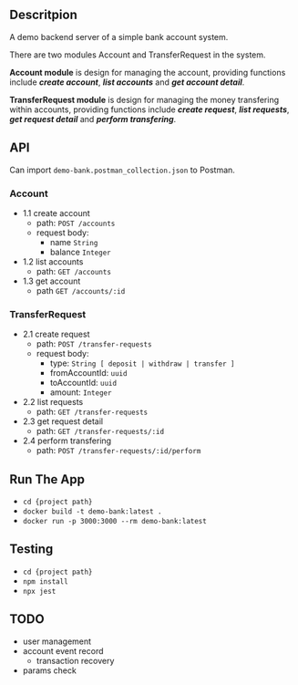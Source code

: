 ## Descritpion
A demo backend server of a simple bank account system.

There are two modules Account and TransferRequest in the system.

**Account module** is design for managing the account, providing functions include ***create account***, ***list accounts*** and ***get account detail***.

**TransferRequest module** is design for managing the money transfering within accounts, providing functions include ***create request***, ***list requests***, ***get request detail*** and ***perform transfering***.

## API
Can import `demo-bank.postman_collection.json` to Postman.
### Account
- 1.1 create account
  - path: `POST /accounts`
  - request body:
    - name `String`
    - balance `Integer`
- 1.2 list accounts
  - path: `GET /accounts`
- 1.3 get account
  - path `GET /accounts/:id`
### TransferRequest
- 2.1 create request
  - path: `POST /transfer-requests`
  - request body:
    - type: `String [ deposit | withdraw | transfer ]` 
    - fromAccountId: `uuid`
    - toAccountId: `uuid`
    - amount: `Integer`
- 2.2 list requests
  - path: `GET /transfer-requests`
- 2.3 get request detail
  - path: `GET /transfer-requests/:id`
- 2.4 perform transfering
  - path: `POST /transfer-requests/:id/perform`

## Run The App
- `cd {project path}`
- `docker build -t demo-bank:latest .`
- `docker run -p 3000:3000 --rm demo-bank:latest`

## Testing
- `cd {project path}`
- `npm install`
- `npx jest`

## TODO
- user management
- account event record
  - transaction recovery
- params check
